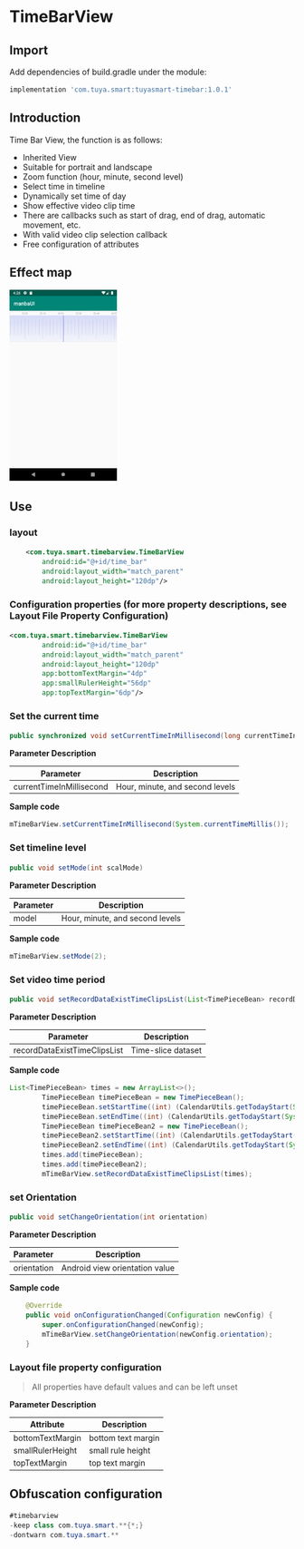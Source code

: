 # TimeBarView



## Import

Add dependencies of build.gradle under the module:

```groovy
implementation 'com.tuya.smart:tuyasmart-timebar:1.0.1'
```



## Introduction

Time Bar View,  the function is as follows:

- Inherited View
- Suitable for portrait and landscape
- Zoom function (hour, minute, second level)
- Select time in timeline
- Dynamically set time of day
- Show effective video clip time
- There are callbacks such as start of drag, end of drag, automatic movement, etc.
- With valid video clip selection callback
- Free configuration of attributes



## Effect map

<img src="./images/time_bar_view_show.png" alt="Screenshot_1583483189" style="zoom:33%;" />



## Use

### layout

```xml
    <com.tuya.smart.timebarview.TimeBarView
        android:id="@+id/time_bar"
        android:layout_width="match_parent"
        android:layout_height="120dp"/>
```



### Configuration properties (for more property descriptions, see Layout File Property Configuration)

```xml
<com.tuya.smart.timebarview.TimeBarView
        android:id="@+id/time_bar"
        android:layout_width="match_parent"
        android:layout_height="120dp"
        app:bottomTextMargin="4dp"
        app:smallRulerHeight="56dp"
        app:topTextMargin="6dp"/>
```





### Set the current time

```java
public synchronized void setCurrentTimeInMillisecond(long currentTimeInMillisecond)
```

**Parameter Description**

| Parameter                | Description                     |
| ------------------------ | ------------------------------- |
| currentTimeInMillisecond | Hour, minute, and second levels |

**Sample code**

```java
mTimeBarView.setCurrentTimeInMillisecond(System.currentTimeMillis());
```



### Set timeline level

```java
public void setMode(int scalMode)
```

**Parameter Description**

| Parameter | Description                     |
| --------- | ------------------------------- |
| model     | Hour, minute, and second levels |

**Sample code**

```java
mTimeBarView.setMode(2);
```



### Set video time period

```java
public void setRecordDataExistTimeClipsList(List<TimePieceBean> recordDataExistTimeClipsList)
```

**Parameter Description**

| Parameter                    | Description        |
| ---------------------------- | ------------------ |
| recordDataExistTimeClipsList | Time-slice dataset |

**Sample code**

```java
List<TimePieceBean> times = new ArrayList<>();
        TimePieceBean timePieceBean = new TimePieceBean();
        timePieceBean.setStartTime((int) (CalendarUtils.getTodayStart(System.currentTimeMillis())/1000 + 60 * 60));
        timePieceBean.setEndTime((int) (CalendarUtils.getTodayStart(System.currentTimeMillis())/1000 + 120 * 60));
        TimePieceBean timePieceBean2 = new TimePieceBean();
        timePieceBean2.setStartTime((int) (CalendarUtils.getTodayStart(System.currentTimeMillis())/1000 + 120 * 60));
        timePieceBean2.setEndTime((int) (CalendarUtils.getTodayStart(System.currentTimeMillis())/1000 + 180 * 60));
        times.add(timePieceBean);
        times.add(timePieceBean2);
        mTimeBarView.setRecordDataExistTimeClipsList(times);
```



### set Orientation

```java
public void setChangeOrientation(int orientation)
```

**Parameter Description**

| Parameter   | Description                    |
| ----------- | ------------------------------ |
| orientation | Android view orientation value |

**Sample code**

```java
    @Override
    public void onConfigurationChanged(Configuration newConfig) {
        super.onConfigurationChanged(newConfig);
        mTimeBarView.setChangeOrientation(newConfig.orientation);
    }
```



### Layout file property configuration

> All properties have default values and can be left unset

**Parameter Description**

| Attribute        | Description        |
| ---------------- | ------------------ |
| bottomTextMargin | bottom text margin |
| smallRulerHeight | small rule height  |
| topTextMargin    | top text margin    |



## Obfuscation configuration



```java
#timebarview
-keep class com.tuya.smart.**{*;}
-dontwarn com.tuya.smart.**
```

